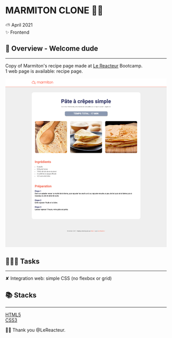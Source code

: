 # MARMITON CLONE 🥞🧇

⛅️ April 2021  
✨ Frontend

## 🌈 Overview - Welcome dude

---

Copy of Marmiton's recipe page made at [Le Reacteur](https://www.lereacteur.io/) Bootcamp.  
1 web page is available: recipe page.

![Recipe web page](./assets/img/marmiton-final.png)

## 👩🏻‍💻 Tasks

---

✘ Integration web: simple CSS (no flexbox or grid)

## 📚 Stacks

---

[HTML5](https://www.w3schools.com/html/default.asp)  
[CSS3](https://www.w3schools.com/css/default.asp)

🙏🏻 Thank you @LeReacteur.
